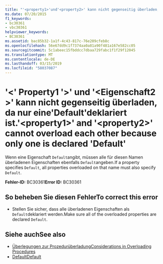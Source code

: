 ```yaml
---
title: "'<property1>'und'<property2>' kann nicht gegenseitig überladen, da nur eine'Default'deklariert ist."
ms.date: 07/20/2015
f1_keywords:
- bc30361
- vbc30361
helpviewer_keywords:
- BC30361
ms.assetid: bac85b32-1a1f-4c43-817c-76e209cfeb8c
ms.openlocfilehash: 56e67dd9c1f7374aa0a81a90f481a167e582cc05
ms.sourcegitcommit: 5c1abeec15fbddcc7dbaa729fabc1f1f29f12045
ms.translationtype: MT
ms.contentlocale: de-DE
ms.lasthandoff: 03/15/2019
ms.locfileid: "58037087"
---
```

# <a name="property1-and-property2-cannot-overload-each-other-because-only-one-is-declared-default"></a><span data-ttu-id="2396c-102">'\<' Property1 '>' und '\<Eigenschaft2 >' kann nicht gegenseitig überladen, da nur eine'Default'deklariert ist.</span><span class="sxs-lookup"><span data-stu-id="2396c-102">'\<property1>' and '\<property2>' cannot overload each other because only one is declared 'Default'</span></span>
<span data-ttu-id="2396c-103">Wenn eine Eigenschaft `Default`angibt, müssen alle für diesen Namen überladenen Eigenschaften ebenfalls `Default`angeben.</span><span class="sxs-lookup"><span data-stu-id="2396c-103">If a property specifies `Default`, all properties overloaded on that name must also specify `Default`.</span></span>  
  
 <span data-ttu-id="2396c-104">**Fehler-ID:** BC30361</span><span class="sxs-lookup"><span data-stu-id="2396c-104">**Error ID:** BC30361</span></span>  
  
## <a name="to-correct-this-error"></a><span data-ttu-id="2396c-105">So beheben Sie diesen Fehler</span><span class="sxs-lookup"><span data-stu-id="2396c-105">To correct this error</span></span>  
  
-   <span data-ttu-id="2396c-106">Stellen Sie sicher, dass alle überladenen Eigenschaften als `Default`deklariert werden.</span><span class="sxs-lookup"><span data-stu-id="2396c-106">Make sure all of the overloaded properties are declared `Default`.</span></span>  
  
## <a name="see-also"></a><span data-ttu-id="2396c-107">Siehe auch</span><span class="sxs-lookup"><span data-stu-id="2396c-107">See also</span></span>

- [<span data-ttu-id="2396c-108">Überlegungen zur Prozedurüberladung</span><span class="sxs-lookup"><span data-stu-id="2396c-108">Considerations in Overloading Procedures</span></span>](../../visual-basic/programming-guide/language-features/procedures/considerations-in-overloading-procedures.md)
- [<span data-ttu-id="2396c-109">Default</span><span class="sxs-lookup"><span data-stu-id="2396c-109">Default</span></span>](../../visual-basic/language-reference/modifiers/default.md)
